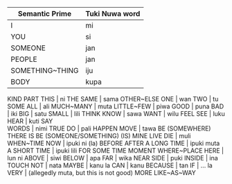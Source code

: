 Semantic Prime  | Tuki Nuwa word
----------------|---------------
I 				| mi
YOU 			| si
SOMEONE			| jan
PEOPLE			| jan
SOMETHING~THING | iju
BODY 			| kupa
KIND
PART
THIS 			| ni
THE SAME 		| sama
OTHER~ELSE
ONE 			| wan
TWO 			| tu
SOME
ALL 			| ali
MUCH~MANY 		| muta
LITTLE~FEW 		| piwa
GOOD 			| puna
BAD 			| iki
BIG 			| satu
SMALL 			| lili
THINK
KNOW 			| sawa
WANT 			| wilu
FEEL
SEE 			| luku
HEAR 			| kuti
SAY 			
WORDS 			| nimi
TRUE
DO 				| pali
HAPPEN
MOVE 			| tawa
BE (SOMEWHERE)
THERE IS
BE (SOMEONE/SOMETHING)
(IS) MINE
LIVE
DIE 			| muli
WHEN~TIME
NOW 			| ipuki ni (la)
BEFORE
AFTER
A LONG TIME 	| ipuki muta
A SHORT TIME 	| ipuki lili
FOR SOME TIME
MOMENT
WHERE~PLACE
HERE 			| lun ni
ABOVE 			| siwi
BELOW			| apa
FAR 			| wika
NEAR
SIDE 			| puki
INSIDE 			| ina
TOUCH
NOT 			| nata
MAYBE 			| kanu la
CAN 			| kanu
BECAUSE 		| tan
IF 				| ... la
VERY 			| (allegedly muta, but this is not good)
MORE
LIKE~AS~WAY